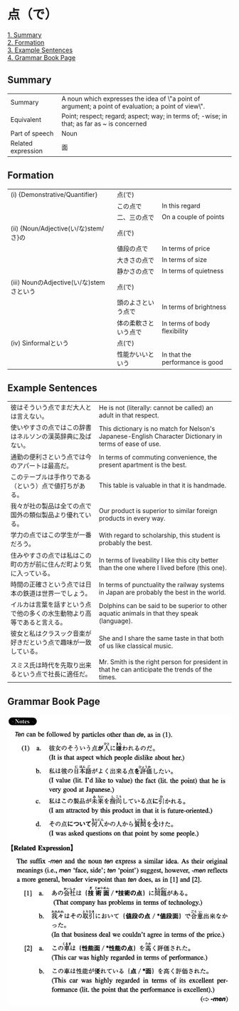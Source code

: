 # 点（で）

[1. Summary](#summary)<br>
[2. Formation](#formation)<br>
[3. Example Sentences](#example-sentences)<br>
[4. Grammar Book Page](#grammar-book-page)<br>


## Summary

<table><tr>   <td>Summary</td>   <td>A noun which expresses the idea of \"a point of argument; a point of evaluation; a point of view\".</td></tr><tr>   <td>Equivalent</td>   <td>Point; respect; regard; aspect; way; in terms of; -wise; in that; as far as ~ is concerned</td></tr><tr>   <td>Part of speech</td>   <td>Noun</td></tr><tr>   <td>Related expression</td>   <td>面</td></tr></table>

## Formation

<table class="table"><tbody><tr class="tr head"><td class="td"><span class="numbers">(i)</span> <span class="bold">{Demonstrative/Quantifier}</span></td><td class="td"><span class="concept">点</span><span>(</span><span class="concept">で</span><span>)</span> </td><td class="td"></td></tr><tr class="tr"><td class="td"></td><td class="td"><span>この</span><span class="concept">点で</span></td><td class="td"><span>In this regard</span></td></tr><tr class="tr"><td class="td"></td><td class="td"><span>二、三の</span><span class="concept">点で</span></td><td class="td"><span>On a couple of points</span></td></tr><tr class="tr head"><td class="td"><span class="numbers">(ii)</span> <span class="bold">{Noun/Adjective(い/な)stem/さ}の</span></td><td class="td"><span class="concept">点</span><span>(</span><span class="concept">で</span><span>)</span> </td><td class="td"></td></tr><tr class="tr"><td class="td"></td><td class="td"><span>値段の</span><span class="concept">点で</span></td><td class="td"><span>In terms of price</span></td></tr><tr class="tr"><td class="td"></td><td class="td"><span>大きさの</span><span class="concept">点で</span></td><td class="td"><span>In terms of size</span></td></tr><tr class="tr"><td class="td"></td><td class="td"><span>静かさの</span><span class="concept">点で</span></td><td class="td"><span>In terms of quietness</span></td></tr><tr class="tr head"><td class="td"><span class="numbers">(iii)</span> <span class="bold">NounのAdjective(い/な)stemさという</span></td><td class="td"><span class="concept">点</span><span>(</span><span class="concept">で</span><span>)</span> </td><td class="td"></td></tr><tr class="tr"><td class="td"></td><td class="td"><span>頭のよさという</span><span class="concept">点で</span></td><td class="td"><span>In terms of brightness</span></td></tr><tr class="tr"><td class="td"></td><td class="td"><span>体の柔軟さという</span><span class="concept">点で</span></td><td class="td"><span>In terms of body flexibility</span></td></tr><tr class="tr head"><td class="td"><span class="numbers">(iv)</span> <span class="bold">Sinformalという</span></td><td class="td"><span class="concept">点</span><span>(</span><span class="concept">で</span><span>)</span> </td><td class="td"></td></tr><tr class="tr"><td class="td"></td><td class="td"><span>性能かいいという</span><span class="concept"></span></td><td class="td"><span>In that the performance is good</span></td></tr></tbody></table>

## Example Sentences

<table><tr>   <td>彼はそういう点でまだ大人とは言えない。</td>   <td>He is not (literally: cannot be called) an adult in that respect.</td></tr><tr>   <td>使いやすさの点ではこの辞書はネルソンの漢英辞典に及ばない。</td>   <td>This dictionary is no match for Nelson's Japanese-English Character Dictionary in terms of ease of use.</td></tr><tr>   <td>通勤の便利さという点では今のアパートは最高だ。</td>   <td>In terms of commuting convenience, the present apartment is the best.</td></tr><tr>   <td>このテーブルは手作りである（という）点で値打ちがある。</td>   <td>This table is valuable in that it is handmade.</td></tr><tr>   <td>我々が社の製品は全ての点で国外の類似製品より優れている。</td>   <td>Our product is superior to similar foreign products in every way.</td></tr><tr>   <td>学力の点ではこの学生が一番だろう。</td>   <td>With regard to scholarship, this student is probably the best.</td></tr><tr>   <td>住みやすさの点では私はこの町の方が前に住んだ町より気に入っている。</td>   <td>In terms of liveability I like this city better than the one where I lived before (this one).</td></tr><tr>   <td>時間の正確さという点では日本の鉄道は世界一でしょう。</td>   <td>In terms of punctuality the railway systems in Japan are probably the best in the world.</td></tr><tr>   <td>イルカは言葉を話すという点で他の多くの水生動物より高等であると言える。</td>   <td>Dolphins can be said to be superior to other aquatic animals in that they speak (language).</td></tr><tr>   <td>彼女と私はクラスック音楽が好きだという点で趣味が一致している。</td>   <td>She and I share the same taste in that both of us like classical music.</td></tr><tr>   <td>スミス氏は時代を先取り出来るという点で社長に適任だ。</td>   <td>Mr. Smith is the right person for president in that he can anticipate the trends of the times.</td></tr></table>

## Grammar Book Page

![](../img/Intermediate点(で).png)

